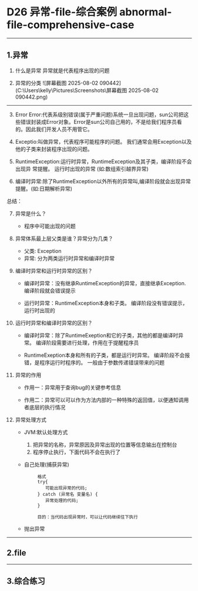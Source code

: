 # D26 异常-file-综合案例 abnormal-file-comprehensive-case

---

## 1.异常
1. 什么是异常
   异常就是代表程序出现的问题

2. 异常的分类
![屏幕截图 2025-08-02 090442](C:\Users\kelly\Pictures\Screenshots\屏幕截图 2025-08-02 090442.png)
---
3. Error
   Error:代表系级别错误(属于严重问题)系统一旦出现问题，sun公司把这些错误封装成Error对象。Error是sun公司自己用的，不是给我们程序员看的。因此我们开发人员不用管它。

4. Exceptio:叫做异常，代表程序可能程序的问题。
   我们通常会用Exception以及他的子类来封装程序出现的问题。

5. RuntimeException:运行时异常，RuntimeException及其子类，编译阶段不会出现异 常提醒。
运行时出现的异常 (如:数组索引越界异常)

6.  编译时异常:除了RuntimeException以外所有的异常叫,编译阶段就会出现异常提醒。(如:日期解析异常)

总结：

7. 异常是什么？
   - 程序中可能出现的问题

8. 异常体系最上层父类是谁？异常分为几类？
   - 父类: Exception
   - 异常: 分为两类运行时异常和编译时异常

9. 编译时异常和运行时异常的区别？
   - 编译时异常：没有继承RuntimeException的异常，直接继承Exception.
     编译阶段就会错误提示

    - 运行时异常：RuntimeException本身和子类。
                 编译阶段没有错误提示，运行时出现的

10. 运行时异常和编译时异常的区别？
    - 编译时异常：除了RuntimeExeption和它的子类，其他的都是编译时异常。
      编译阶段需要进行处理，作用在于提醒程序员
    
    - RuntimeExeption本身和所有的子类，都是运行时异常。
    编译阶段不会报错，是程序运行时程序的。
    一般由于参数传递错误带来的问题

11. 异常的作用
    - 作用一：异常用于查询bug的关键参考信息

    - 作用二：异常可以可以作为方法内部的一种特殊的返回值，以便通知调用者底层的执行情况

12. 异常处理方式
    - JVM:默认处理方式
      1. 把异常的名称，异常原因及异常出现的位置等信息输出在控制台
      2. 程序停止执行，下面代码不会在执行了

    - 自己处理(捕获异常)

               格式
               try{
                  可能出现异常的代码;
               } catch (异常名 变量名) {
                  异常处理的代码;
               }

               目的：当代码出现异常时，可以让代码继续往下执行

    - 抛出异常

---


## 2.file




----



## 3.综合练习